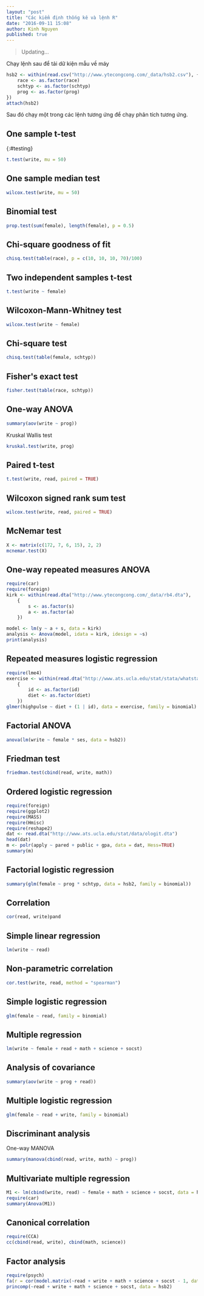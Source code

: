 ```yaml
---
layout: "post"
title: "Các kiểm định thống kê và lệnh R"
date: "2016-09-11 15:08"
author: Kinh Nguyen
published: true
---
```


> Updating...

Chạy lệnh sau để tải dữ kiện mẫu về máy

``` r
hsb2 <- within(read.csv("http://www.ytecongcong.com/_data/hsb2.csv"), {
    race <- as.factor(race)
    schtyp <- as.factor(schtyp)
    prog <- as.factor(prog)
})
attach(hsb2)
```

Sau đó chạy một trong các lệnh tương ứng để chạy phân tích tương ứng.

## One sample t-test
{:#testing}

``` r
t.test(write, mu = 50)
```

## One sample median test

``` r
wilcox.test(write, mu = 50)
```

## Binomial test

``` r
prop.test(sum(female), length(female), p = 0.5)
```

## Chi-square goodness of fit

``` r
chisq.test(table(race), p = c(10, 10, 10, 70)/100)
```

## Two independent samples t-test

``` r
t.test(write ~ female)
```

## Wilcoxon-Mann-Whitney test

``` r
wilcox.test(write ~ female)
```

## Chi-square test

``` r
chisq.test(table(female, schtyp))
```

## Fisher's exact test

``` r
fisher.test(table(race, schtyp))
```

## One-way ANOVA

``` r
summary(aov(write ~ prog))
```

Kruskal Wallis test

``` r
kruskal.test(write, prog)
```

## Paired t-test

``` r
t.test(write, read, paired = TRUE)
```

## Wilcoxon signed rank sum test

``` r
wilcox.test(write, read, paired = TRUE)
```

## McNemar test

``` r
X <- matrix(c(172, 7, 6, 15), 2, 2)
mcnemar.test(X)
```

## One-way repeated measures ANOVA

``` r
require(car)
require(foreign)
kirk <- within(read.dta("http://www.ytecongcong.com/_data/rb4.dta"),
    {
        s <- as.factor(s)
        a <- as.factor(a)
    })

model <- lm(y ~ a + s, data = kirk)
analysis <- Anova(model, idata = kirk, idesign = ~s)
print(analysis)
```

## Repeated measures logistic regression

``` r
require(lme4)
exercise <- within(read.dta("http://www.ats.ucla.edu/stat/stata/whatstat/exercise.dta"),
    {
        id <- as.factor(id)
        diet <- as.factor(diet)
    })
glmer(highpulse ~ diet + (1 | id), data = exercise, family = binomial)
```

## Factorial ANOVA

``` r
anova(lm(write ~ female * ses, data = hsb2))
```

## Friedman test

``` r
friedman.test(cbind(read, write, math))
```

## Ordered logistic regression

``` r
require(foreign)
require(ggplot2)
require(MASS)
require(Hmisc)
require(reshape2)
dat <- read.dta("http://www.ats.ucla.edu/stat/data/ologit.dta")
head(dat)
m <- polr(apply ~ pared + public + gpa, data = dat, Hess=TRUE)
summary(m)
```

## Factorial logistic regression

``` r
summary(glm(female ~ prog * schtyp, data = hsb2, family = binomial))
```

## Correlation

``` r
cor(read, write)pand 
```

## Simple linear regression

``` r
lm(write ~ read)
```

## Non-parametric correlation

``` r
cor.test(write, read, method = "spearman")
```

## Simple logistic regression

``` r
glm(female ~ read, family = binomial)
```

## Multiple regression

``` r
lm(write ~ female + read + math + science + socst)
```

## Analysis of covariance

``` r
summary(aov(write ~ prog + read))
```

## Multiple logistic regression

``` r
glm(female ~ read + write, family = binomial)
```

## Discriminant analysis

One-way MANOVA

``` r
summary(manova(cbind(read, write, math) ~ prog))
```

## Multivariate multiple regression

``` r
M1 <- lm(cbind(write, read) ~ female + math + science + socst, data = hsb2)
require(car)
summary(Anova(M1))
```

## Canonical correlation

``` r
require(CCA)
cc(cbind(read, write), cbind(math, science))
```

## Factor analysis

``` r
require(psych)
fa(r = cor(model.matrix(~read + write + math + science + socst - 1, data = hsb2)), rotate = "none", fm = "pa", 5)
princomp(~read + write + math + science + socst, data = hsb2)
```
